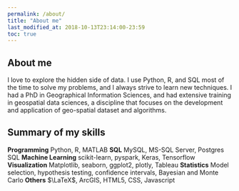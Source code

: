 ```yaml
---
permalink: /about/
title: "About me"
last_modified_at: 2018-10-13T23:14:00-23:59
toc: true
---
```


## About me 

I love to explore the hidden side of data. I use Python, R, and SQL most of the time to solve my problems, and I always strive to learn new techniques. I had a PhD in Geographical Information Sciences, and had extensive training in geospatial data sciences, a discipline that focuses on the development and application of geo-spatial dataset and algorithms. 

## Summary of my skills

**Programming**
Python, R, MATLAB
**SQL**
MySQL, MS-SQL Server, Postgres SQL
**Machine Learning**
scikit-learn, pyspark, Keras, Tensorflow
**Visualization**
Matplotlib, seaborn, ggplot2, plotly, Tableau
**Statistics**
Model selection, hypothesis testing, confidence intervals, Bayesian and Monte Carlo
**Others**
$\LaTeX$, ArcGIS, HTML5, CSS, Javascript